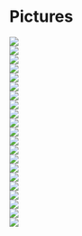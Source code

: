 # Pictures

<img src=https://github.com/stooged/Auto-Headlights/blob/main/pics/Module.jpg><br>
<img src=https://github.com/stooged/Auto-Headlights/blob/main/pics/Schematic.jpg><br>
<img src=https://github.com/stooged/Auto-Headlights/blob/main/pics/1.jpg><br>
<img src=https://github.com/stooged/Auto-Headlights/blob/main/pics/2.jpg><br>
<img src=https://github.com/stooged/Auto-Headlights/blob/main/pics/3.jpg><br>
<img src=https://github.com/stooged/Auto-Headlights/blob/main/pics/4.jpg><br>
<img src=https://github.com/stooged/Auto-Headlights/blob/main/pics/5.jpg><br>
<img src=https://github.com/stooged/Auto-Headlights/blob/main/pics/6.jpg><br>
<img src=https://github.com/stooged/Auto-Headlights/blob/main/pics/7.jpg><br>
<img src=https://github.com/stooged/Auto-Headlights/blob/main/pics/8.jpg><br>
<img src=https://github.com/stooged/Auto-Headlights/blob/main/pics/9.jpg><br>
<img src=https://github.com/stooged/Auto-Headlights/blob/main/pics/10.jpg><br>
<img src=https://github.com/stooged/Auto-Headlights/blob/main/pics/11.jpg><br>
<img src=https://github.com/stooged/Auto-Headlights/blob/main/pics/12.jpg><br>
<img src=https://github.com/stooged/Auto-Headlights/blob/main/pics/13.jpg><br>
<img src=https://github.com/stooged/Auto-Headlights/blob/main/pics/14.jpg><br>
<img src=https://github.com/stooged/Auto-Headlights/blob/main/pics/15.jpg><br>
<img src=https://github.com/stooged/Auto-Headlights/blob/main/pics/16.jpg><br>
<img src=https://github.com/stooged/Auto-Headlights/blob/main/pics/17.jpg><br>
<img src=https://github.com/stooged/Auto-Headlights/blob/main/pics/18.jpg><br>
<img src=https://github.com/stooged/Auto-Headlights/blob/main/pics/19.jpg><br>